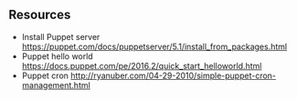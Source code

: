 
## Resources

- Install Puppet server https://puppet.com/docs/puppetserver/5.1/install_from_packages.html
- Puppet hello world https://docs.puppet.com/pe/2016.2/quick_start_helloworld.html
- Puppet cron http://ryanuber.com/04-29-2010/simple-puppet-cron-management.html
